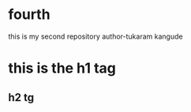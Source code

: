 # fourth
this is my second  repository
author-tukaram kangude 
<h1>this is the h1 tag</h1>
<h2>h2 tg</h2>